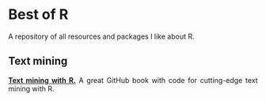 # Best of R

<div align="justify">

A repository of all resources and packages I like about R.

## Text mining

**[Text mining with R.](https://www.tidytextmining.com/)** A great GitHub book with code for cutting-edge text mining with R.

</div>
